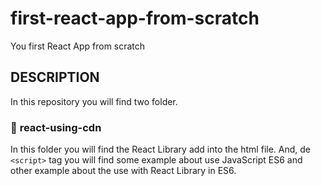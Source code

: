# first-react-app-from-scratch

You first React App from scratch

## DESCRIPTION

In this repository you will find two folder.

### :file_folder: **react-using-cdn**

In this folder you will find the React Library add into the html file. And, de `<script>` tag you will find some example about use JavaScript ES6 and other example about the use with React Library in ES6.
